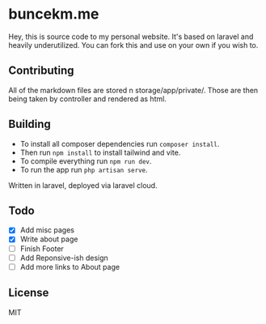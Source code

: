 # buncekm.me
Hey, this is source code to my personal website. It's based on laravel and heavily underutilized. You can fork this and use on your own if you wish to.

## Contributing
All of the markdown files are stored n storage/app/private/. Those are then being taken by controller and rendered as html.

## Building
- To install all composer dependencies run `composer install`.
- Then run `npm install` to install tailwind and vite.
- To compile everything run `npm run dev`.
- To run the app run `php artisan serve`.

Written in laravel, deployed via laravel cloud.

## Todo
- [x] Add misc pages
- [x] Write about page
- [ ] Finish Footer
- [ ] Add Reponsive-ish design
- [ ] Add more links to About page

## License
MIT
